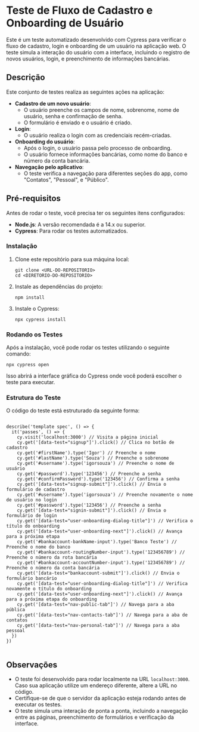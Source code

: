 <!DOCTYPE html>
<html lang="pt-br">
<head>
  <meta charset="UTF-8">
  <meta name="viewport" content="width=device-width, initial-scale=1.0">
  
</head>
<body>
  <h1>Teste de Fluxo de Cadastro e Onboarding de Usuário</h1>

  <p>Este é um teste automatizado desenvolvido com Cypress para verificar o fluxo de cadastro, login e onboarding de um usuário na aplicação web. O teste simula a interação do usuário com a interface, incluindo o registro de novos usuários, login, e preenchimento de informações bancárias.</p>

  <h2>Descrição</h2>
  <p>Este conjunto de testes realiza as seguintes ações na aplicação:</p>
  <ul>
    <li><strong>Cadastro de um novo usuário</strong>:
      <ul>
        <li>O usuário preenche os campos de nome, sobrenome, nome de usuário, senha e confirmação de senha.</li>
        <li>O formulário é enviado e o usuário é criado.</li>
      </ul>
    </li>
    <li><strong>Login</strong>:
      <ul>
        <li>O usuário realiza o login com as credenciais recém-criadas.</li>
      </ul>
    </li>
    <li><strong>Onboarding do usuário</strong>:
      <ul>
        <li>Após o login, o usuário passa pelo processo de onboarding.</li>
        <li>O usuário fornece informações bancárias, como nome do banco e número da conta bancária.</li>
      </ul>
    </li>
    <li><strong>Navegação pelo aplicativo</strong>:
      <ul>
        <li>O teste verifica a navegação para diferentes seções do app, como "Contatos", "Pessoal", e "Público".</li>
      </ul>
    </li>
  </ul>

  <h2>Pré-requisitos</h2>
  <p>Antes de rodar o teste, você precisa ter os seguintes itens configurados:</p>
  <ul>
    <li><strong>Node.js</strong>: A versão recomendada é a 14.x ou superior.</li>
    <li><strong>Cypress</strong>: Para rodar os testes automatizados.</li>
  </ul>

  <h3>Instalação</h3>
  <ol>
    <li>Clone este repositório para sua máquina local:</li>
    <pre><code>git clone &lt;URL-DO-REPOSITORIO&gt;
cd &lt;DIRETORIO-DO-REPOSITORIO&gt;</code></pre>
    <li>Instale as dependências do projeto:</li>
    <pre><code>npm install</code></pre>
    <li>Instale o Cypress:</li>
    <pre><code>npx cypress install</code></pre>
  </ol>

  <h3>Rodando os Testes</h3>
  <p>Após a instalação, você pode rodar os testes utilizando o seguinte comando:</p>
  <pre><code>npx cypress open</code></pre>
  <p>Isso abrirá a interface gráfica do Cypress onde você poderá escolher o teste para executar.</p>

  <h3>Estrutura do Teste</h3>
  <p>O código do teste está estruturado da seguinte forma:</p>
  <pre><code>
describe('template spec', () => {
  it('passes', () => {
    cy.visit('localhost:3000') // Visita a página inicial
    cy.get('[data-test="signup"]').click() // Clica no botão de cadastro
    cy.get('#firstName').type('Igor') // Preenche o nome
    cy.get('#lastName').type('Souza') // Preenche o sobrenome
    cy.get('#username').type('igorsouza') // Preenche o nome de usuário
    cy.get('#password').type('123456') // Preenche a senha
    cy.get('#confirmPassword').type('123456') // Confirma a senha
    cy.get('[data-test="signup-submit"]').click() // Envia o formulário de cadastro
    cy.get('#username').type('igorsouza') // Preenche novamente o nome de usuário no login
    cy.get('#password').type('123456') // Preenche a senha
    cy.get('[data-test="signin-submit"]').click() // Envia o formulário de login
    cy.get('[data-test="user-onboarding-dialog-title"]') // Verifica o título do onboarding
    cy.get('[data-test="user-onboarding-next"]').click() // Avança para a próxima etapa
    cy.get('#bankaccount-bankName-input').type('Banco Teste') // Preenche o nome do banco
    cy.get('#bankaccount-routingNumber-input').type('123456789') // Preenche o número da rota bancária
    cy.get('#bankaccount-accountNumber-input').type('123456789') // Preenche o número da conta bancária
    cy.get('[data-test="bankaccount-submit"]').click() // Envia o formulário bancário
    cy.get('[data-test="user-onboarding-dialog-title"]') // Verifica novamente o título do onboarding
    cy.get('[data-test="user-onboarding-next"]').click() // Avança para a próxima etapa do onboarding
    cy.get('[data-test="nav-public-tab"]') // Navega para a aba pública
    cy.get('[data-test="nav-contacts-tab"]') // Navega para a aba de contatos
    cy.get('[data-test="nav-personal-tab"]') // Navega para a aba pessoal
  })
})
  </code></pre>

  <h2>Observações</h2>
  <ul>
    <li>O teste foi desenvolvido para rodar localmente na URL <code>localhost:3000</code>. Caso sua aplicação utilize um endereço diferente, altere a URL no código.</li>
    <li>Certifique-se de que o servidor da aplicação esteja rodando antes de executar os testes.</li>
    <li>O teste simula uma interação de ponta a ponta, incluindo a navegação entre as páginas, preenchimento de formulários e verificação da interface.</li>
  </ul>


</body>
</html>

